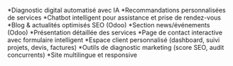 *Diagnostic digital automatisé avec IA
*Recommandations personnalisées de services
*Chatbot intelligent pour assistance et prise de rendez-vous
*Blog & actualités optimisés SEO (Odoo)
*Section news/événements (Odoo)
*Présentation détaillée des services
*Page de contact interactive avec formulaire intelligent
*Espace client personnalisé (dashboard, suivi projets, devis, factures)
*Outils de diagnostic marketing (score SEO, audit concurrents)
*Site multilingue et responsive
